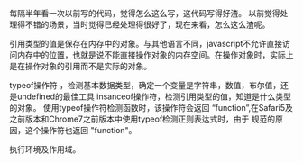 每隔半年看一次以前写的代码，觉得怎么这么写，这代码写得好渣。
以前觉得处理得不错的场景，当时觉得已经处理得很好了，现在来看，怎么这么渣呢。

引用类型的值是保存在内存中的对象。与其他语言不同，javascript不允许直接访问内存中的位置，也就是说不能直接操作对象的内存空间。在操作对象时，实际上是在操作对象的引用而不是实际的对象。

typeof操作符 ，检测基本数据类型，确定一个变量是字符串，数值，布尔值，还是undefined的最佳工具
insanceof操作符，检测引用类型的值，知道是什么类型的对象。
使用typeof操作符检测函数时，该操作符会返回 “function”,在Safari5及之前版本和Chrome7之前版本中使用typeof检测正则表达式时，由于 规范的原因，这个操作符也返回 "function"。

执行环境及作用域。
